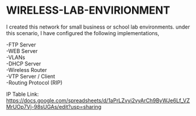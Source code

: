 # WIRELESS-LAB-ENVIRIONMENT
I created this network for small business or school lab environments. under this scenario, I have configured the following implementations,

-FTP Server  
-WEB Server  
-VLANs  
-DHCP Server  
-Wireless Router  
-VTP Server / Client  
-Routing Protocol (RIP)

IP Table Link: https://docs.google.com/spreadsheets/d/1aPrLZvyi2vyArCh9ByWJe6Lf_VZMrUOp7Vj-98sUGAs/edit?usp=sharing
